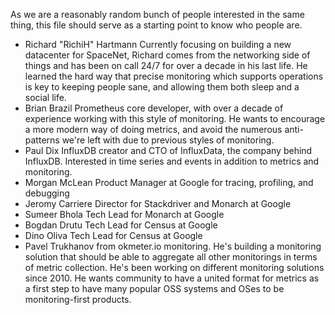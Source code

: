 As we are a reasonably random bunch of people interested in the same thing, this file should serve as a starting point to know who people are.

* Richard "RichiH" Hartmann
  Currently focusing on building a new datacenter for SpaceNet, Richard comes from the networking side of things and has been on call 24/7 for over a decade in his last life. He learned the hard way that precise monitoring which supports operations is key to keeping people sane, and allowing them both sleep and a social life.
* Brian Brazil
  Prometheus core developer, with over a decade of experience working with this style of monitoring. He wants to encourage a more modern way of doing metrics, and avoid the numerous anti-patterns we're left with due to previous styles of monitoring.
* Paul Dix
  InfluxDB creator and CTO of InfluxData, the company behind InfluxDB. Interested in time series and events in addition to metrics and monitoring.
* Morgan McLean
  Product Manager at Google for tracing, profiling, and debugging
* Jeromy Carriere
  Director for Stackdriver and Monarch at Google
* Sumeer Bhola
  Tech Lead for Monarch at Google
* Bogdan Drutu
  Tech Lead for Census at Google
* Dino Oliva
  Tech Lead for Census at Google
* Pavel Trukhanov 
  from okmeter.io monitoring. He's building a monitoring solution that should be able to aggregate all other monitorings in terms of metric collection. He's been working on different monitoring solutions since 2010. He wants community to have a united format for metrics as a first step to have many popular OSS systems and OSes to be monitoring-first products.
